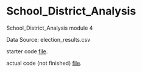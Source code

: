 # School_District_Analysis
School_District_Analysis module 4

Data Source: election_results.csv 

starter code [file]().

actual code (not finished) [file]().
